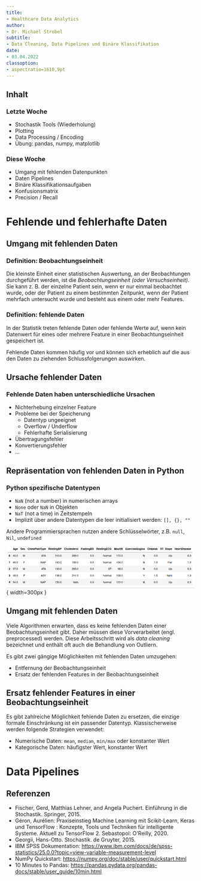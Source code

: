 ```yaml
---
title:
- Healthcare Data Analytics
author:
- Dr. Michael Strobel
subtitle:
- Data Cleaning, Data Pipelines und Binäre Klassifikation 
date:
- 03.04.2022
classoption:
- aspectratio=1610,9pt
--- 
```



## Inhalt 

### Letzte Woche
- Stochastik Tools (Wiederholung)
- Plotting 
- Data Processing / Encoding 
- Übung: pandas, numpy, matplotlib

### Diese Woche
- Umgang mit fehlenden Datenpunkten
- Daten Pipelines
- Binäre Klassifikationsaufgaben  
- Konfusionsmatrix 
- Precision / Recall 

# Fehlende und fehlerhafte Daten 

## Umgang mit fehlenden Daten

### Definition: Beobachtungseinheit
Die kleinste Einheit einer statistischen Auswertung, an der Beobachtungen durchgeführt werden, ist die *Beobachtungseinheit (oder Versuchseinheit)*. 
Sie kann z. B. der einzelne Patient sein, wenn er nur einmal beobachtet wurde, oder der Patient zu einem bestimmten Zeitpunkt, wenn der Patient mehrfach untersucht wurde und besteht aus einem oder mehr Features.

### Definition: fehlende Daten 
In der Statistik treten fehlende Daten oder fehlende Werte auf, wenn kein Datenwert für eines oder mehrere Feature in einer Beobachtungseinheit gespeichert ist. 

Fehlende Daten kommen häufig vor und können sich erheblich auf die aus den Daten zu ziehenden Schlussfolgerungen auswirken.

## Ursache fehlender Daten

### Fehlende Daten haben unterschiedliche Ursachen 
- Nichterhebung einzelner Feature
- Probleme bei der Speicherung
    - Datentyp ungeeignet 
    - Overflow / Underflow
    - Fehlerhafte Serialisierung 
- Übertragungsfehler 
- Konvertierungsfehler 
- ...

## Repräsentation von fehlenden Daten in Python 

### Python spezifische Datentypen
- `NaN` (not a number) in numerischen arrays
- `None` oder `NaN` in Objekten 
- `NaT` (not a time) in Zeitstempeln 
- Implizit über andere Datentypen die leer initialisiert werden: `[], {}, ""`

Andere Programmiersprachen nutzen andere Schlüsselwörter, z.B. `null`, `Nil`, `undefined`

![heart data](images/heart_data.png){ width=300px  } 

## Umgang mit fehlenden Daten 
Viele Algorithmen erwarten, dass es keine fehlenden Daten einer Beobachtungseinheit gibt. Daher müssen diese Vorverarbeitet (engl. preprocessed) werden. 
Diese Arbeitsschritt wird als *data cleaning* bezeichnet und enthält oft auch die Behandlung von Outliern. 

Es gibt zwei gängige Möglichkeiten mit fehlenden Daten umzugehen:
- Entfernung der Beobachtungseinheit
- Ersatz der fehlenden Features in der Beobachtungseinheit


## Ersatz fehlender Features in einer Beobachtungseinheit
Es gibt zahlreiche Möglichkeit fehlende Daten zu ersetzen, die einzige formale Einschränkung ist ein passender Datentyp. Klassischerweise werden folgende Strategien verwendet:

- Numerische Daten: `mean`, `median`, `min/max` oder konstanter Wert
- Kategorische Daten: häufigster Wert, konstanter Wert

# Data Pipelines

## Referenzen
- Fischer, Gerd, Matthias Lehner, and Angela Puchert. Einführung in die Stochastik. Springer, 2015.
- Géron, Aurélien: Praxiseinstieg Machine Learning mit Scikit-Learn, Keras und TensorFlow : Konzepte, Tools und Techniken für intelligente Systeme. Aktuell zu TensorFlow 2. Sebastopol: O'Reilly, 2020.
- Georgii, Hans-Otto. Stochastik. de Gruyter, 2015.
- IBM SPSS Dokumentation: https://www.ibm.com/docs/de/spss-statistics/25.0.0?topic=view-variable-measurement-level
- NumPy Quickstart: https://numpy.org/doc/stable/user/quickstart.html
- 10 Minutes to Pandas: https://pandas.pydata.org/pandas-docs/stable/user_guide/10min.html
